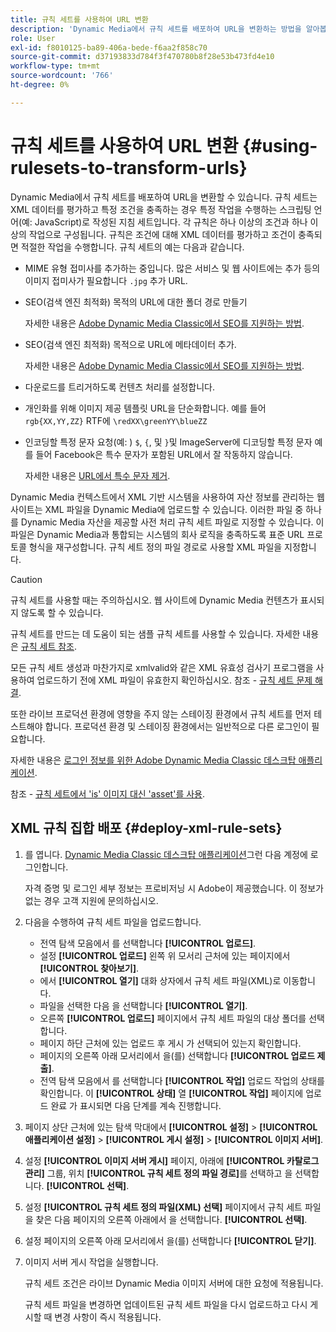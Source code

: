 ```yaml
---
title: 규칙 세트를 사용하여 URL 변환
description: 'Dynamic Media에서 규칙 세트를 배포하여 URL을 변환하는 방법을 알아봅니다. 규칙 세트는 XML 데이터를 평가하고 특정 조건을 충족하는 경우 특정 작업을 수행하는 스크립팅 언어(예: JavaScript)로 작성된 지침 세트입니다.'
role: User
exl-id: f8010125-ba89-406a-bede-f6aa2f858c70
source-git-commit: d37193833d784f3f470780b8f28e53b473fd4e10
workflow-type: tm+mt
source-wordcount: '766'
ht-degree: 0%

---
```


# 규칙 세트를 사용하여 URL 변환 {#using-rulesets-to-transform-urls}

Dynamic Media에서 규칙 세트를 배포하여 URL을 변환할 수 있습니다. 규칙 세트는 XML 데이터를 평가하고 특정 조건을 충족하는 경우 특정 작업을 수행하는 스크립팅 언어(예: JavaScript)로 작성된 지침 세트입니다. 각 규칙은 하나 이상의 조건과 하나 이상의 작업으로 구성됩니다. 규칙은 조건에 대해 XML 데이터를 평가하고 조건이 충족되면 적절한 작업을 수행합니다. 규칙 세트의 예는 다음과 같습니다.

* MIME 유형 접미사를 추가하는 중입니다. 많은 서비스 및 웹 사이트에는 추가 등의 이미지 접미사가 필요합니다 `.jpg` 추가 URL.
* SEO(검색 엔진 최적화) 목적의 URL에 대한 폴더 경로 만들기

   자세한 내용은 [Adobe Dynamic Media Classic에서 SEO를 지원하는 방법](/help/assets/dynamic-media/assets/s7_seo.pdf).

* SEO(검색 엔진 최적화) 목적으로 URL에 메타데이터 추가.

   자세한 내용은 [Adobe Dynamic Media Classic에서 SEO를 지원하는 방법](/help/assets/dynamic-media/assets/s7_seo.pdf).

* 다운로드를 트리거하도록 컨텐츠 처리를 설정합니다.
* 개인화를 위해 이미지 제공 템플릿 URL을 단순화합니다. 예를 들어 `rgb{XX,YY,ZZ}` RTF에 `\redXX\greenYY\blueZZ`

* 인코딩할 특정 문자 요청(예: ) `$`, `{`, 및 `}`및 ImageServer에 디코딩할 특정 문자 예를 들어 Facebook은 특수 문자가 포함된 URL에서 잘 작동하지 않습니다.

   자세한 내용은 [URL에서 특수 문자 제거](https://helpx.adobe.com/experience-manager/scene7/kb/base/scene7-rulesets/remove-special-characters-urls.html).

Dynamic Media 컨텍스트에서 XML 기반 시스템을 사용하여 자산 정보를 관리하는 웹 사이트는 XML 파일을 Dynamic Media에 업로드할 수 있습니다. 이러한 파일 중 하나를 Dynamic Media 자산을 제공할 사전 처리 규칙 세트 파일로 지정할 수 있습니다. 이 파일은 Dynamic Media과 통합되는 시스템의 회사 로직을 충족하도록 표준 URL 프로토콜 형식을 재구성합니다. 규칙 세트 정의 파일 경로로 사용할 XML 파일을 지정합니다.

>[!CAUTION]
>
>규칙 세트를 사용할 때는 주의하십시오. 웹 사이트에 Dynamic Media 컨텐츠가 표시되지 않도록 할 수 있습니다.

규칙 세트를 만드는 데 도움이 되는 샘플 규칙 세트를 사용할 수 있습니다.
자세한 내용은 [규칙 세트 참조](https://experienceleague.adobe.com/docs/dynamic-media-developer-resources/image-serving-api/image-serving-api/rule-set-reference/c-rule-set-reference.html).

모든 규칙 세트 생성과 마찬가지로 xmlvalid와 같은 XML 유효성 검사기 프로그램을 사용하여 업로드하기 전에 XML 파일이 유효한지 확인하십시오.
참조 - [규칙 세트 문제 해결](https://helpx.adobe.com/experience-manager/scene7/kb/base/scene7-rulesets/scene7-ruleset-troubleshooting.html).

또한 라이브 프로덕션 환경에 영향을 주지 않는 스테이징 환경에서 규칙 세트를 먼저 테스트해야 합니다.
프로덕션 환경 및 스테이징 환경에서는 일반적으로 다른 로그인이 필요합니다.

자세한 내용은 [로그인 정보를 위한 Adobe Dynamic Media Classic 데스크탑 애플리케이션](https://experienceleague.adobe.com/docs/dynamic-media-classic/using/getting-started/signing-out.html#sign-in-dmc-app).

<!-- OBSOLETE CONTENT * **NA staging environment** login page: [https://s7sps1-staging.scene7.com/IpsWeb/](https://s7sps1-staging.scene7.com/IpsWeb/)
* **EMEA staging environment** login page: [https://s7sps3-staging.scene7.com/IpsWeb/](https://s7sps3-staging.scene7.com/IpsWeb/)
* **JAPAC staging environment** login page: [https://s7sps5-staging.scene7.com/IpsWeb/](https://s7sps5-staging.scene7.com/IpsWeb/) -->

참조 - [규칙 세트에서 &#39;is&#39; 이미지 대신 &#39;asset&#39;를 사용](https://helpx.adobe.com/experience-manager/scene7/kb/base/scene7-rulesets/ruleset-asset-instead-image.html).

## XML 규칙 집합 배포 {#deploy-xml-rule-sets}

1. 를 엽니다. [Dynamic Media Classic 데스크탑 애플리케이션](https://experienceleague.adobe.com/docs/dynamic-media-classic/using/getting-started/signing-out.html#getting-started)그런 다음 계정에 로그인합니다.

   자격 증명 및 로그인 세부 정보는 프로비저닝 시 Adobe이 제공했습니다. 이 정보가 없는 경우 고객 지원에 문의하십시오.

1. 다음을 수행하여 규칙 세트 파일을 업로드합니다.

   * 전역 탐색 모음에서 를 선택합니다 **[!UICONTROL 업로드]**.
   * 설정 **[!UICONTROL 업로드]** 왼쪽 위 모서리 근처에 있는 페이지에서 **[!UICONTROL 찾아보기]**.
   * 에서 **[!UICONTROL 열기]** 대화 상자에서 규칙 세트 파일(XML)로 이동합니다.
   * 파일을 선택한 다음 을 선택합니다 **[!UICONTROL 열기]**.
   * 오른쪽 **[!UICONTROL 업로드]** 페이지에서 규칙 세트 파일의 대상 폴더를 선택합니다.
   * 페이지 하단 근처에 있는 업로드 후 게시 가 선택되어 있는지 확인합니다.
   * 페이지의 오른쪽 아래 모서리에서 을(를) 선택합니다 **[!UICONTROL 업로드 제출]**.
   * 전역 탐색 모음에서 를 선택합니다 **[!UICONTROL 작업]** 업로드 작업의 상태를 확인합니다. 이 **[!UICONTROL 상태]** 열 **[!UICONTROL 작업]** 페이지에 업로드 완료 가 표시되면 다음 단계를 계속 진행합니다.

1. 페이지 상단 근처에 있는 탐색 막대에서 **[!UICONTROL 설정]** > **[!UICONTROL 애플리케이션 설정]** > **[!UICONTROL 게시 설정]** > **[!UICONTROL 이미지 서버]**.
1. 설정 **[!UICONTROL 이미지 서버 게시]** 페이지, 아래에 **[!UICONTROL 카탈로그 관리]** 그룹, 위치 **[!UICONTROL 규칙 세트 정의 파일 경로]**&#x200B;를 선택하고 을 선택합니다. **[!UICONTROL 선택]**.
1. 설정 **[!UICONTROL 규칙 세트 정의 파일(XML) 선택]** 페이지에서 규칙 세트 파일을 찾은 다음 페이지의 오른쪽 아래에서 을 선택합니다. **[!UICONTROL 선택]**.
1. 설정 페이지의 오른쪽 아래 모서리에서 을(를) 선택합니다 **[!UICONTROL 닫기]**.
1. 이미지 서버 게시 작업을 실행합니다.

   규칙 세트 조건은 라이브 Dynamic Media 이미지 서버에 대한 요청에 적용됩니다.

   규칙 세트 파일을 변경하면 업데이트된 규칙 세트 파일을 다시 업로드하고 다시 게시할 때 변경 사항이 즉시 적용됩니다.
